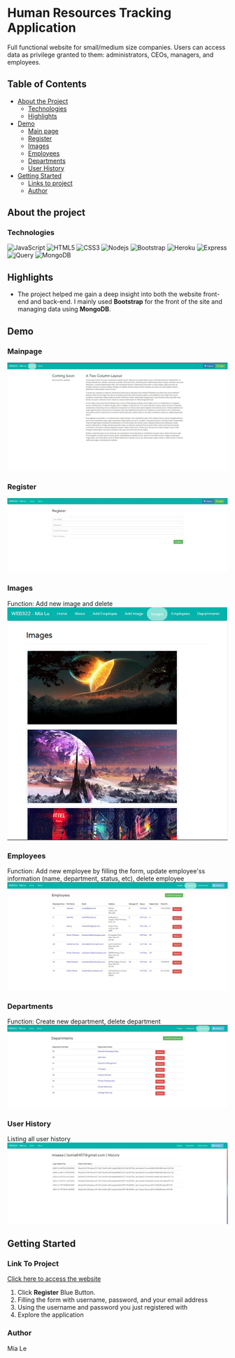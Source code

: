# Human Resources Tracking Application

Full functional website for small/medium size companies. Users can access data as privilege granted to them: administrators, CEOs, managers, and employees.



## Table of Contents
* [About the Project](#about-the-project)
   * [Technologies](#technologies)
   * [Highlights](#highlights)
* [Demo](#demo)
   * [Main page](#main-page)
   * [Register](#register)
   * [Images](#images)
   * [Employees](#employees)
   * [Departments](#departments)
   * [User History](#user-history)
* [Getting Started](#getting-started)
  * [Links to project](#link-to-project)
  * [Author](#author)
  
 
## About the project

### Technologies

![JavaScript](	https://img.shields.io/badge/JavaScript-F7DF1E?style=for-the-badge&logo=javascript&logoColor=black)
![HTML5](https://img.shields.io/badge/HTML5-E34F26?style=for-the-badge&logo=html5&logoColor=white)
![CSS3](https://img.shields.io/badge/CSS3-1572B6?style=for-the-badge&logo=css3&logoColor=white)
![Nodejs](https://img.shields.io/badge/Node.js-43853D?style=for-the-badge&logo=node.js&logoColor=white)
![Bootstrap](https://img.shields.io/badge/Bootstrap-563D7C?style=for-the-badge&logo=bootstrap&logoColor=white)
![Heroku](https://img.shields.io/badge/Heroku-430098?style=for-the-badge&logo=heroku&logoColor=white)
![Express](https://img.shields.io/badge/Express.js-404D59?style=for-the-badge)
![jQuery](https://img.shields.io/badge/jQuery-0769AD?style=for-the-badge&logo=jquery&logoColor=white)
![MongoDB](https://img.shields.io/badge/MongoDB-00000F?style=for-the-badge&logo=mongodb&logoColor=239120)


## Highlights

- The project helped me gain a deep insight into both the website front-end and back-end. I mainly used **Bootstrap** for the front of the site and managing data using **MongoDB**. 



## Demo

### Mainpage
![Main](https://github.com/tknle/Human-Resources-Tracking-Application/blob/main/main.JPG)

### Register
![Register](https://github.com/tknle/Human-Resources-Tracking-Application/blob/main/register.JPG)

### Images
Function: Add new image and delete
![Images](https://github.com/tknle/Human-Resources-Tracking-Application/blob/main/images.JPG)

### Employees
Function: Add new employee by filling the form, update employee'ss information (name, department, status, etc), delete employee
![Employees](https://github.com/tknle/Human-Resources-Tracking-Application/blob/main/employees.JPG)

### Departments
Function: Create new department, delete department
![Departments](https://github.com/tknle/Human-Resources-Tracking-Application/blob/main/departments.JPG)

### User History
Listing all user history
![User-History](https://github.com/tknle/Human-Resources-Tracking-Application/blob/main/login.JPG)

## Getting Started

### Link To Project

[Click here to access the website](https://ancient-caverns-45569.herokuapp.com/)

1. Click **Register** Blue Button. 
2. Filling the form with username, password, and your email address
3. Using the username and password you just registered with
4. Explore the application 

### Author

Mia Le

